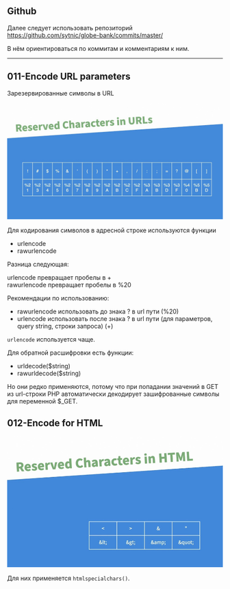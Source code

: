 ## Github

Далее следует использовать репозиторий  
https://github.com/sytnic/globe-bank/commits/master/  

В нём ориентироваться по коммитам и комментариям к ним. 

 ---

## 011-Encode URL parameters

Зарезервированные символы в URL

 <img src="img/reserved_url.jpg" alt="drawing" width="600"/>

Для кодирования символов в адресной строке используются функции  

 - urlencode
 - rawurlencode

Разница следующая:  

 urlencode превращает пробелы в +  
 rawurlencode превращает пробелы в %20  

Рекомендации по использованию:  

- rawurlencode использовать до знака ? в url пути (%20)
- urlencode использовать после знака ? в url пути (для параметров, query string, строки запроса) (+) 

`urlencode` используется чаще.

Для обратной расшифровки есть функции:  
- urldecode($string)
- rawurldecode($string)

Но они редко применяются, потому что при попадании значений в GET из url-строки PHP автоматически декодирует зашифрованные символы для переменной $_GET.  

## 012-Encode for HTML

 <img src="img/reserved_html.jpg" alt="drawing" width="600"/>

 Для них применяется `htmlspecialchars()`.

 ## 



